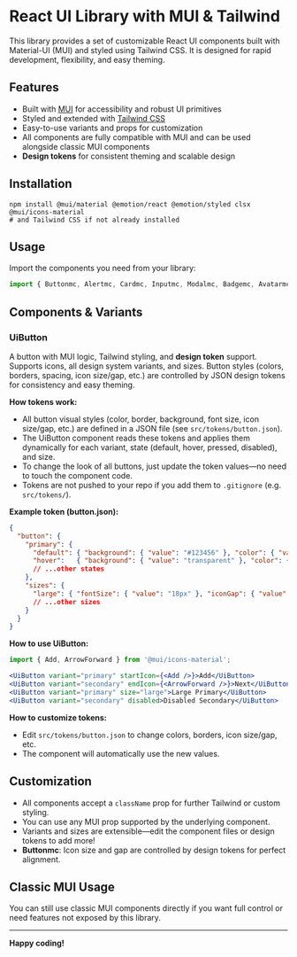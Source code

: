 # React UI Library with MUI & Tailwind

This library provides a set of customizable React UI components built with Material-UI (MUI) and styled using Tailwind CSS. It is designed for rapid development, flexibility, and easy theming.

## Features
- Built with [MUI](https://mui.com/) for accessibility and robust UI primitives
- Styled and extended with [Tailwind CSS](https://tailwindcss.com/)
- Easy-to-use variants and props for customization
- All components are fully compatible with MUI and can be used alongside classic MUI components
- **Design tokens** for consistent theming and scalable design

## Installation

```
npm install @mui/material @emotion/react @emotion/styled clsx @mui/icons-material
# and Tailwind CSS if not already installed
```

## Usage
Import the components you need from your library:

```jsx
import { Buttonmc, Alertmc, Cardmc, Inputmc, Modalmc, Badgemc, Avatarmc } from './components';
```

## Components & Variants

### UiButton
A button with MUI logic, Tailwind styling, and **design token** support. Supports icons, all design system variants, and sizes. Button styles (colors, borders, spacing, icon size/gap, etc.) are controlled by JSON design tokens for consistency and easy theming.

**How tokens work:**
- All button visual styles (color, border, background, font size, icon size/gap, etc.) are defined in a JSON file (see `src/tokens/button.json`).
- The UiButton component reads these tokens and applies them dynamically for each variant, state (default, hover, pressed, disabled), and size.
- To change the look of all buttons, just update the token values—no need to touch the component code.
- Tokens are not pushed to your repo if you add them to `.gitignore` (e.g. `src/tokens/`).

**Example token (button.json):**
```json
{
  "button": {
    "primary": {
      "default": { "background": { "value": "#123456" }, "color": { "value": "#FFFFFF" }, "border": { "value": "2px solid transparent" } },
      "hover":   { "background": { "value": "transparent" }, "color": { "value": "#123456" }, "border": { "value": "2px solid #123456" } }
      // ...other states
    },
    "sizes": {
      "large": { "fontSize": { "value": "18px" }, "iconGap": { "value": "10px" } }
      // ...other sizes
    }
  }
}
```

**How to use UiButton:**
```jsx
import { Add, ArrowForward } from '@mui/icons-material';

<UiButton variant="primary" startIcon={<Add />}>Add</UiButton>
<UiButton variant="secondary" endIcon={<ArrowForward />}>Next</UiButton>
<UiButton variant="primary" size="large">Large Primary</UiButton>
<UiButton variant="secondary" disabled>Disabled Secondary</UiButton>
```

**How to customize tokens:**
- Edit `src/tokens/button.json` to change colors, borders, icon size/gap, etc.
- The component will automatically use the new values.

## Customization
- All components accept a `className` prop for further Tailwind or custom styling.
- You can use any MUI prop supported by the underlying component.
- Variants and sizes are extensible—edit the component files or design tokens to add more!
- **Buttonmc**: Icon size and gap are controlled by design tokens for perfect alignment.

## Classic MUI Usage
You can still use classic MUI components directly if you want full control or need features not exposed by this library.

---

**Happy coding!**
